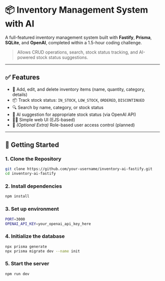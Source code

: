 # 📦 Inventory Management System with AI

A full-featured inventory management system built with **Fastify**, **Prisma**, **SQLite**, and **OpenAI**, completed within a 1.5-hour coding challenge.

> Allows CRUD operations, search, stock status tracking, and AI-powered stock status suggestions.

---

## ✅ Features

- 🔧 Add, edit, and delete inventory items (name, quantity, category, details)
- 📦 Track stock status: `IN_STOCK`, `LOW_STOCK`, `ORDERED`, `DISCONTINUED`
- 🔍 Search by name, category, or stock status
- 🤖 AI suggestion for appropriate stock status (via OpenAI API)
- 🧑‍💻 Simple web UI (EJS-based)
- 🔐 _(Optional Extra)_ Role-based user access control (planned)

---

## 🚀 Getting Started

### 1. Clone the Repository

```bash
git clone https://github.com/your-username/inventory-ai-fastify.git
cd inventory-ai-fastify
```

### 2. Install dependencies

```bash
npm install
```

### 3. Set up environment

```bash
PORT=3000
OPENAI_API_KEY=your_openai_api_key_here
```

### 4. Initialize the database

```bash
npx prisma generate
npx prisma migrate dev --name init
```

### 5. Start the server

```bash
npm run dev
```

